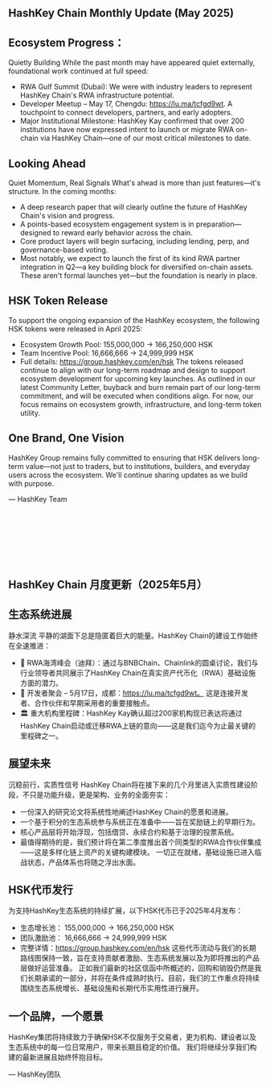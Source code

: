 ## HashKey Chain Monthly Update (May 2025)
## Ecosystem Progress：
Quietly Building While the past month may have appeared quiet externally, foundational work continued at full speed:

- RWA Gulf Summit (Dubai): We were with industry leaders to represent HashKey Chain's RWA infrastructure potential.
- Developer Meetup – May 17, Chengdu: https://lu.ma/tcfgd9wt. A touchpoint to connect developers, partners, and early adopters.
- Major Institutional Milestone: HashKey Kay confirmed that over 200 institutions have now expressed intent to launch or migrate RWA on-chain via HashKey Chain—one of our most critical milestones to date.

## Looking Ahead
Quiet Momentum, Real Signals What's ahead is more than just features—it's structure. In the coming months:

- A deep research paper that will clearly outline the future of HashKey Chain's vision and progress.
- A points-based ecosystem engagement system is in preparation—designed to reward early behavior across the chain.
- Core product layers will begin surfacing, including lending, perp, and governance-based voting.
- Most notably, we expect to launch the first of its kind RWA partner integration in Q2—a key building block for diversified on-chain assets.
These aren't formal launches yet—but the foundation is nearly in place.

## HSK Token Release

To support the ongoing expansion of the HashKey ecosystem, the following HSK tokens were released in April 2025:

- Ecosystem Growth Pool: 155,000,000 → 166,250,000 HSK
- Team Incentive Pool: 16,666,666 → 24,999,999 HSK
- Full details: https://group.hashkey.com/en/hsk
The tokens released continue to align with our long-term roadmap and design to support ecosystem development for upcoming key launches.
As outlined in our latest Community Letter, buyback and burn remain part of our long-term commitment, and will be executed when conditions align. For now, our focus remains on ecosystem growth, infrastructure, and long-term token utility.

## One Brand, One Vision 
HashKey Group remains fully committed to ensuring that HSK delivers long-term value—not just to traders, but to institutions, builders, and everyday users across the ecosystem.
We'll continue sharing updates as we build with purpose.

— HashKey Team

<br><br><br><br><br><br>

## HashKey Chain 月度更新（2025年5月）
## 生态系统进展 
静水深流 平静的湖面下总是隐匿着巨大的能量。HashKey Chain的建设工作始终在全速推进：

- 🤝 RWA海湾峰会（迪拜）：通过与BNBChain、Chainlink的圆桌讨论，我们与行业领导者共同展示了HashKey Chain在真实资产代币化（RWA）基础设施方面的潜力。
- 🌱 开发者聚会 – 5月17日，成都：https://lu.ma/tcfgd9wt。 这是连接开发者、合作伙伴和早期采用者的重要接触点。
- 🏛️ 重大机构里程碑：HashKey Kay确认超过200家机构现已表达将通过HashKey Chain启动或迁移RWA上链的意向——这是我们迄今为止最关键的里程碑之一。

## 展望未来
沉稳前行，实质性信号 HashKey Chain将在接下来的几个月里进入实质性建设阶段，不只是功能升级，更是架构、业务的全面夯实：
- 一份深入的研究论文将系统性地阐述HashKey Chain的愿景和进展。
- 一个基于积分的生态系统参与系统正在准备中——旨在奖励链上的早期行为。
- 核心产品层将开始浮现，包括借贷、永续合约和基于治理的投票系统。
- 最值得期待的是，我们预计将在第二季度推出首个同类型的RWA合作伙伴集成——这是多样化链上资产的关键构建模块。
一切正在就绪，基础设施已进入临战状态，产品体系也将随之浮出水面。

## HSK代币发行
为支持HashKey生态系统的持续扩展，以下HSK代币已于2025年4月发布：
- 生态增长池： 155,000,000 → 166,250,000 HSK
- 团队激励池： 16,666,666 → 24,999,999 HSK
- 完整详情：https://group.hashkey.com/en/hsk
这些代币流动与我们的长期路线图保持一致，旨在支持贡献者激励、生态系统发展以及为即将推出的产品层做好运营准备。
正如我们最新的社区信函中所概述的，回购和销毁仍然是我们长期承诺的一部分，并将在条件成熟时执行。目前，我们的工作重点将持续围绕生态系统增长、基础设施和长期代币实用性进行展开。

## 一个品牌，一个愿景 
HashKey集团将持续致力于确保HSK不仅服务于交易者，更为机构、建设者以及生态系统中的每一位日常用户，带来长期且稳定的价值。
我们将继续分享我们构建的最新进展且始终怀抱目标。

— HashKey团队
